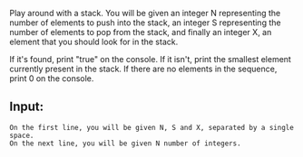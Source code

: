 Play around with a stack. You will be given an integer N representing the number of elements to push into the stack, an integer S representing the number of elements to pop from the stack, and finally an integer X, an element that you should look for in the stack.

If it's found, print "true" on the console. If it isn't, print the smallest element currently present in the stack. If there are no elements in the sequence, print 0 on the console.

## Input: 

	On the first line, you will be given N, S and X, separated by a single space.
	On the next line, you will be given N number of integers.
